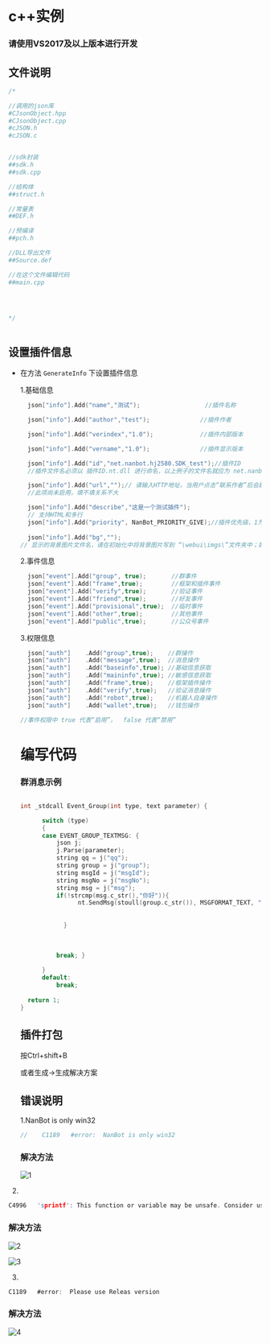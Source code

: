 # c++实例



### 请使用VS2017及以上版本进行开发

## 文件说明

```c++
/*

//调用的json库
#CJsonObject.hpp
#CJsonObject.cpp
#cJSON.h
#cJSON.c


//sdk封装
##sdk.h
##sdk.cpp

//结构体
##struct.h

//常量表
##DEF.h

//预编译
##pch.h

//DLL导出文件
##Source.def

//在这个文件编辑代码
##main.cpp




*/



```



## 设置插件信息

- 在方法 `GenerateInfo` 下设置插件信息

  1.基础信息

  ```c++ 
  	json["info"].Add("name","测试");					//插件名称
  
  	json["info"].Add("author","test");				//插件作者
  
  	json["info"].Add("verindex","1.0");				//插件内部版本
  
  	json["info"].Add("vername","1.0");				//插件显示版本
  
  	json["info"].Add("id","net.nanbot.hj2580.SDK_test");//插件ID
  	//插件文件名必须以 插件ID.nt.dll 进行命名，以上例子的文件名就应为 net.nanbot.hj2580.SDK_test.nt.dll
  
  	json["info"].Add("url","");// 请输入HTTP地址，当用户点击“联系作者”后会跳转到该地址 
  	//此项尚未启用，填不填关系不大
  
  	json["info"].Add("describe","这是一个测试插件");
  	// 支持HTML和多行
  	json["info"].Add("priority", NanBot_PRIORITY_GIVE);//插件优先级，1为优先，2为正常，3为滞后
  	 
  	json["info"].Add("bg","");
  // 显示的背景图片文件名，请在初始化中将背景图片写到 “\webui\imgs\”文件夹中；如“net.nanbot.test.jpg”
  
  
  ```

  2.事件信息

  ```c++
  	json["event"].Add("group", true);		//群事件 
  	json["event"].Add("frame",true);		//框架和插件事件 
  	json["event"].Add("verify",true);		//验证事件 
  	json["event"].Add("friend",true);		//好友事件 
  	json["event"].Add("provisional",true);	//临时事件 
  	json["event"].Add("other",true);		//其他事件 
  	json["event"].Add("public",true);		//公众号事件
  
  ```

  3.权限信息

  ```c++
  	json["auth"] 	.Add("group",true);    //群操作
  	json["auth"]	.Add("message",true);  //消息操作
  	json["auth"]	.Add("baseinfo",true); //基础信息获取
  	json["auth"]	.Add("maininfo",true); //敏感信息获取
  	json["auth"]	.Add("frame",true);	   //框架插件操作
  	json["auth"]	.Add("verify",true);   //验证消息操作
  	json["auth"]	.Add("robot",true);	   //机器人自身操作
  	json["auth"]	.Add("wallet",true);   //钱包操作
  ```

  ~~~cpp
  //事件权限中 true 代表“启用”，  false 代表“禁用”
  ~~~

  

  # 编写代码

  ### 群消息示例

  ```cpp
  
  int _stdcall Event_Group(int type, text parameter) {
  
  		switch (type)
  		{
  		case EVENT_GROUP_TEXTMSG: {
  			json j;
  			j.Parse(parameter);
  			string qq = j("qq");
  			string group = j("group");
  			string msgId = j("msgId");
  			string msgNo = j("msgNo");
  			string msg = j("msg");
  			if(!strcmp(msg.c_str(),"你好")){
                  nt.SendMsg(stoull(group.c_str()), MSGFORMAT_TEXT, "你好", 2, 0);
                  
                  
              }
              
              
              
  			break; }
  		
  		}
  		default:
  			break;
  	
  	return 1;
  }
  
  ```

  ## 插件打包

  按Ctrl+shift+B

  或者生成->生成解决方案

  ## 错误说明

  1.NanBot is only win32	

  ~~~cpp
  //	C1189	#error:  NanBot is only win32	
  
  ~~~

  ### 解决方法

  ![1](1.png)

2.

```c
C4996	'sprintf': This function or variable may be unsafe. Consider using sprintf_s instead. To disable deprecation, use _CRT_SECURE_NO_WARNINGS	

```

### 	解决方法

![2](\2.png)

![3](\3.png)

3.

```c
C1189	#error:  Please use Releas version	

```

### 	解决方法

![4](\4.png)
